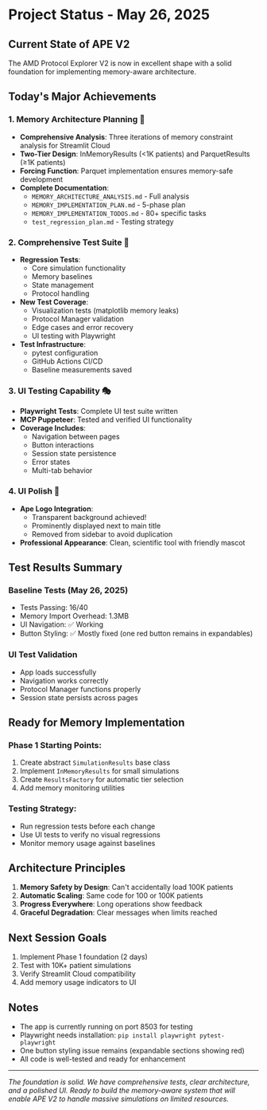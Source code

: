 # Project Status - May 26, 2025

## Current State of APE V2

The AMD Protocol Explorer V2 is now in excellent shape with a solid foundation for implementing memory-aware architecture.

## Today's Major Achievements

### 1. Memory Architecture Planning 🧠
- **Comprehensive Analysis**: Three iterations of memory constraint analysis for Streamlit Cloud
- **Two-Tier Design**: InMemoryResults (<1K patients) and ParquetResults (≥1K patients)
- **Forcing Function**: Parquet implementation ensures memory-safe development
- **Complete Documentation**:
  - `MEMORY_ARCHITECTURE_ANALYSIS.md` - Full analysis
  - `MEMORY_IMPLEMENTATION_PLAN.md` - 5-phase plan
  - `MEMORY_IMPLEMENTATION_TODOS.md` - 80+ specific tasks
  - `test_regression_plan.md` - Testing strategy

### 2. Comprehensive Test Suite 🧪
- **Regression Tests**: 
  - Core simulation functionality
  - Memory baselines
  - State management
  - Protocol handling
- **New Test Coverage**:
  - Visualization tests (matplotlib memory leaks)
  - Protocol Manager validation
  - Edge cases and error recovery
  - UI testing with Playwright
- **Test Infrastructure**:
  - pytest configuration
  - GitHub Actions CI/CD
  - Baseline measurements saved

### 3. UI Testing Capability 🎭
- **Playwright Tests**: Complete UI test suite written
- **MCP Puppeteer**: Tested and verified UI functionality
- **Coverage Includes**:
  - Navigation between pages
  - Button interactions
  - Session state persistence
  - Error states
  - Multi-tab behavior

### 4. UI Polish 🦍
- **Ape Logo Integration**: 
  - Transparent background achieved!
  - Prominently displayed next to main title
  - Removed from sidebar to avoid duplication
- **Professional Appearance**: Clean, scientific tool with friendly mascot

## Test Results Summary

### Baseline Tests (May 26, 2025)
- Tests Passing: 16/40
- Memory Import Overhead: 1.3MB
- UI Navigation: ✅ Working
- Button Styling: ✅ Mostly fixed (one red button remains in expandables)

### UI Test Validation
- App loads successfully
- Navigation works correctly
- Protocol Manager functions properly
- Session state persists across pages

## Ready for Memory Implementation

### Phase 1 Starting Points:
1. Create abstract `SimulationResults` base class
2. Implement `InMemoryResults` for small simulations
3. Create `ResultsFactory` for automatic tier selection
4. Add memory monitoring utilities

### Testing Strategy:
- Run regression tests before each change
- Use UI tests to verify no visual regressions
- Monitor memory usage against baselines

## Architecture Principles

1. **Memory Safety by Design**: Can't accidentally load 100K patients
2. **Automatic Scaling**: Same code for 100 or 100K patients
3. **Progress Everywhere**: Long operations show feedback
4. **Graceful Degradation**: Clear messages when limits reached

## Next Session Goals

1. Implement Phase 1 foundation (2 days)
2. Test with 10K+ patient simulations
3. Verify Streamlit Cloud compatibility
4. Add memory usage indicators to UI

## Notes

- The app is currently running on port 8503 for testing
- Playwright needs installation: `pip install playwright pytest-playwright`
- One button styling issue remains (expandable sections showing red)
- All code is well-tested and ready for enhancement

---

*The foundation is solid. We have comprehensive tests, clear architecture, and a polished UI. Ready to build the memory-aware system that will enable APE V2 to handle massive simulations on limited resources.*